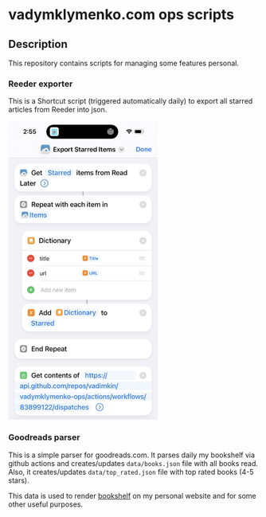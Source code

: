# vadymklymenko.com ops scripts

## Description

This repository contains scripts for managing some features personal.

### Reeder exporter

This is a Shortcut script (triggered automatically daily) to export all starred articles from Reeder into json.

<img src="./reeder-shortcuts.jpg" width="300px">

### Goodreads parser

This is a simple parser for goodreads.com.
It parses daily my bookshelf via github actions and creates/updates `data/books.json` file with all books read.
Also, it creates/updates `data/top_rated.json` file with top rated books (4-5 stars).

This data is used to render [bookshelf](https://vadymklymenko.com/bookshelf/) on my personal website and for some other useful purposes.

